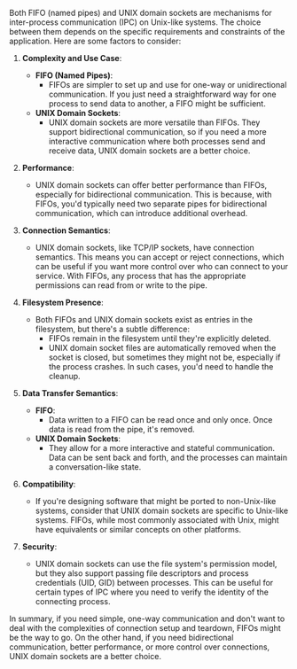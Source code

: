 Both FIFO (named pipes) and UNIX domain sockets are mechanisms for inter-process communication (IPC) on Unix-like systems. The choice between them depends on the specific requirements and constraints of the application. Here are some factors to consider:

1. **Complexity and Use Case**:
   - **FIFO (Named Pipes)**:
     - FIFOs are simpler to set up and use for one-way or unidirectional communication. If you just need a straightforward way for one process to send data to another, a FIFO might be sufficient.
   - **UNIX Domain Sockets**:
     - UNIX domain sockets are more versatile than FIFOs. They support bidirectional communication, so if you need a more interactive communication where both processes send and receive data, UNIX domain sockets are a better choice.

2. **Performance**:
   - UNIX domain sockets can offer better performance than FIFOs, especially for bidirectional communication. This is because, with FIFOs, you'd typically need two separate pipes for bidirectional communication, which can introduce additional overhead.

3. **Connection Semantics**:
   - UNIX domain sockets, like TCP/IP sockets, have connection semantics. This means you can accept or reject connections, which can be useful if you want more control over who can connect to your service. With FIFOs, any process that has the appropriate permissions can read from or write to the pipe.

4. **Filesystem Presence**:
   - Both FIFOs and UNIX domain sockets exist as entries in the filesystem, but there's a subtle difference:
     - FIFOs remain in the filesystem until they're explicitly deleted.
     - UNIX domain socket files are automatically removed when the socket is closed, but sometimes they might not be, especially if the process crashes. In such cases, you'd need to handle the cleanup.

5. **Data Transfer Semantics**:
   - **FIFO**:
     - Data written to a FIFO can be read once and only once. Once data is read from the pipe, it's removed.
   - **UNIX Domain Sockets**:
     - They allow for a more interactive and stateful communication. Data can be sent back and forth, and the processes can maintain a conversation-like state.

6. **Compatibility**:
   - If you're designing software that might be ported to non-Unix-like systems, consider that UNIX domain sockets are specific to Unix-like systems. FIFOs, while most commonly associated with Unix, might have equivalents or similar concepts on other platforms.

7. **Security**:
   - UNIX domain sockets can use the file system's permission model, but they also support passing file descriptors and process credentials (UID, GID) between processes. This can be useful for certain types of IPC where you need to verify the identity of the connecting process.

In summary, if you need simple, one-way communication and don't want to deal with the complexities of connection setup and teardown, FIFOs might be the way to go. On the other hand, if you need bidirectional communication, better performance, or more control over connections, UNIX domain sockets are a better choice.